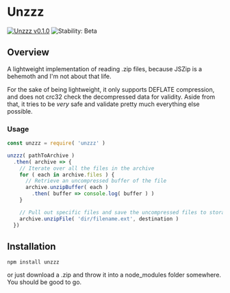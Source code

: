 # Unzzz
[![Unzzz v0.1.0](https://img.shields.io/badge/unzzz-v0.1.0-44dfd1.svg)](https://www.npmjs.com/package/unzzz)
![Stability: Beta](https://img.shields.io/badge/stability-beta-69b0ba.svg)

## Overview
A lightweight implementation of reading .zip files, because JSZip is a behemoth
and I'm not about that life.

For the sake of being lightweight, it only supports DEFLATE compression, and
does not crc32 check the decompressed data for validity. Aside from that, it
tries to be *very* safe and validate pretty much everything else possible.

### Usage
```JavaScript
const unzzz = require( 'unzzz' )

unzzz( pathToArchive )
  .then( archive => {
    // Iterate over all the files in the archive
    for ( each in archive.files ) {
      // Retrieve an uncompressed buffer of the file
      archive.unzipBuffer( each )
        .then( buffer => console.log( buffer ) )
    }

    // Pull out specific files and save the uncompressed files to storage
    archive.unzipFile( 'dir/filename.ext', destination )
  })
```

## Installation
```Shell
npm install unzzz
```
or just download a .zip and throw it into a node_modules folder somewhere. You should be good to go.
